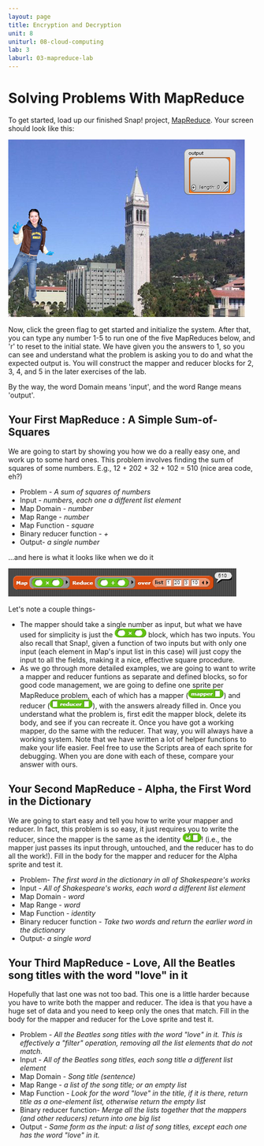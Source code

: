 ```yaml
---
layout: page
title: Encryption and Decryption
unit: 8
uniturl: 08-cloud-computing
lab: 3
laburl: 03-mapreduce-lab
---
```



Solving Problems With MapReduce
=========================
To get started, load up our finished Snap! project, [MapReduce](http://snap.berkeley.edu/snapsource/snap.html#open:http://bjc.berkeley.edu/bjc-r/prog/Snap/MapReduceStarter.xml). Your screen should look like this:

![imagestart](map-reduce-berkeley-image-screen-snap.png)

Now, click the green flag to get started and initialize the system. After that, you can type any number 1-5 to run one of the five MapReduces below, and 'r' to reset to the initial state. We have given you the answers to 1, so you can see and understand what the problem is asking you to do and what the expected output is. You will construct the mapper and reducer blocks for 2, 3, 4, and 5 in the later exercises of the lab.

By the way, the word Domain means 'input', and the word Range means 'output'.


Your First MapReduce : A Simple Sum-of-Squares
----------
We are going to start by showing you how we do a really easy one, and work up to some hard ones. This problem involves finding the sum of squares of some numbers. E.g., 12 + 202 + 32 + 102 = 510 (nice area code, eh?)
 * Problem - *A sum of squares of numbers*
 * Input - *numbers, each one a different list element*
 * Map Domain - *number*
 * Map Range - *number*
 * Map Function - *square*
 * Binary reducer function - *+*
 * Output- *a single number*
 
...and here is what it looks like when we do it

![wedoit](map-reduce-sum-of-squares-snap.png)

Let's note a couple things- 
* The mapper should take a single number as input, but what we have used for simplicity is just the ![Multiply](multiply-block-snap.png) block, which has two inputs. You also recall that Snap!, given a function of two inputs but with only one input (each element in Map's input list in this case) will just copy the input to all the fields, making it a nice, effective square procedure.
* As we go through more detailed examples, we are going to want to write a mapper and reducer funtions as separate and defined blocks, so for good code management, we are going to define one sprite per MapReduce problem, each of which has a mapper (![mapper](mapper-block-snap.png)) and reducer (![reducer](reducer-block-snap.png)), with the answers already filled in. Once you understand what the problem is, first edit the mapper block, delete its body, and see if you can recreate it. Once you have got a working mapper, do the same with the reducer. That way, you will always have a working system. Note that we have written a lot of helper functions to make your life easier. Feel free to use the Scripts area of each sprite for debugging. When you are done with each of these, compare your answer with ours.


Your Second MapReduce - Alpha, the First Word in the Dictionary
----

We are going to start easy and tell you how to write your mapper and reducer. In fact, this problem is so easy, it just requires you to write the reducer, since the mapper is the same as the identity ![id](id-block-snap.png)! (i.e., the mapper just passes its input through, untouched, and the reducer has to do all the work!). Fill in the body for the mapper and reducer for the Alpha sprite and test it.


 * Problem- *The first word in the dictionary in all of Shakespeare's works*
 * Input	- *All of Shakespeare's works, each word a different list element*
 * Map Domain	- *word*
 * Map Range	- *word*
 * Map Function	- *identity*
 * Binary reducer function	- *Take two words and return the earlier word in the dictionary*
 * Output- *a single word*
 

Your Third MapReduce - Love, All the Beatles song titles with the word "love" in it
-----

Hopefully that last one was not too bad. This one is a little harder because you have to write both the mapper and reducer. The idea is that you have a huge set of data and you need to keep only the ones that match. Fill in the body for the mapper and reducer for the Love sprite and test it.

 * Problem - *All the Beatles song titles with the word "love" in it. This is effectively a "filter" operation, removing all the list elements that do not match.*
 * Input	- *All of the Beatles song titles, each song title a different list element*
 * Map Domain	- *Song title (sentence)*
 * Map Range	- *a list of the song title; or an empty list*
 * Map Function	- *Look for the word "love" in the title, if it is there, return title as a one-element list, otherwise return the empty list*
 * Binary reducer function- *Merge all the lists together that the mappers (and other reducers) return into one big list*
 * Output - *Same form as the input: a list of song titles, except each one has the word "love" in it.*

